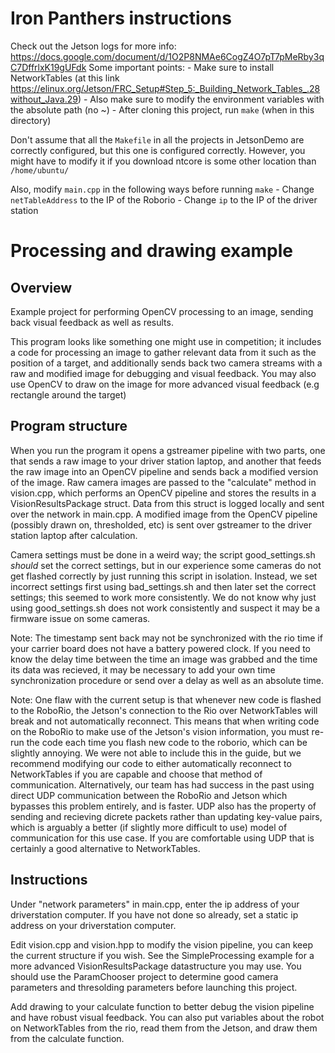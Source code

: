 # Iron Panthers instructions

Check out the Jetson logs for more info: https://docs.google.com/document/d/1O2P8NMAe6CogZ4O7pT7pMeRby3qC7DffrlxK19gUFdk
Some important points:
    - Make sure to install NetworkTables (at this link https://elinux.org/Jetson/FRC_Setup#Step_5:_Building_Network_Tables_.28without_Java.29)
    - Also make sure to modify the environment variables with the absolute path (no ~)
    - After cloning this project, run `make` (when in this directory)

Don't assume that all the `Makefile` in all the projects in JetsonDemo are correctly configured, but this one is configured correctly. However, you might have to modify it if you download ntcore is some other location than `/home/ubuntu/`

Also, modify `main.cpp` in the following ways before running `make`
    - Change `netTableAddress` to the IP of the Roborio
    - Change `ip` to the IP of the driver station

# Processing and drawing example #

## Overview ##
Example project for performing OpenCV processing to an image, sending back 
visual feedback as well as results.

This program looks like something one might use in competition; it includes 
a code for processing an image to gather relevant data from it such as the 
position of a target, and additionally sends back two camera streams with a raw
and modified image for debugging and visual feedback. You may also use OpenCV to
draw on the image for more advanced visual feedback (e.g rectangle around the 
target) 

## Program structure ##
When you run the program it opens a gstreamer pipeline with two
parts, one that sends a raw image to your driver station laptop, and another 
that feeds the raw image into an OpenCV pipeline and sends back a modified 
version of the image. Raw camera images are passed to the "calculate" method in
vision.cpp, which performs an OpenCV pipeline and stores the results in a 
VisionResultsPackage struct. Data from this struct is logged locally and sent
over the network in main.cpp. A modified image from the OpenCV pipeline 
(possibly drawn on, thresholded, etc) is sent over gstreamer to the driver 
station laptop after calculation.

Camera settings must be done in a weird way; the script good_settings.sh 
_should_ set the correct settings, but in our experience some cameras do not get 
flashed correctly by just running this script in isolation. Instead, we set 
incorrect settings first using bad_settings.sh and then later set the correct 
settings; this seemed to work more consistently. We do not know why just using
good_settings.sh does not work consistently and suspect it may be a firmware 
issue on some cameras.

Note: The timestamp sent back may not be synchronized with the rio time 
if your carrier board does not have a battery powered clock. If you need to know 
the delay time between the time an image was grabbed and the time its data was 
recieved, it may be necessary to add your own time synchronization procedure or 
send over a delay as well as an absolute time. 

Note: One flaw with the current setup is that whenever new code is flashed to
the RoboRio, the Jetson's connection to the Rio over NetworkTables will break
and not automatically reconnect. This means that when writing code on the 
RoboRio to make use of the Jetson's vision information, you must re-run the
code each time you flash new code to the roborio, which can be slightly 
annoying. We were not able to include this in the guide, but we recommend 
modifying our code to either automatically reconnect to NetworkTables if you
are capable and choose that method of communication. Alternatively, our team has
had success in the past using direct UDP communication between the RoboRio and 
Jetson which bypasses this problem entirely, and is faster. UDP also has the 
property of sending and recieving dicrete packets rather than updating 
key-value pairs, which is arguably a better (if slightly more difficult to use)
model of communication for this use case. If you are comfortable using UDP 
that is certainly a good alternative to NetworkTables.

## Instructions ##

Under "network parameters" in main.cpp, enter the ip address of your 
driverstation computer. If you have not done so already, set a static ip address
on your driverstation computer. 

Edit vision.cpp and vision.hpp to modify the vision pipeline, you can keep the 
current structure if you wish. See the SimpleProcessing example for a more 
advanced VisionResultsPackage datastructure you may use. You should use the 
ParamChooser project to determine good camera parameters and thresolding 
parameters before launching this project. 

Add drawing to your calculate function to better debug the vision pipeline and 
have robust visual feedback. You can also put variables about the robot on 
NetworkTables from the rio, read them from the Jetson, and draw them from the 
calculate function.